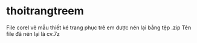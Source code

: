 # thoitrangtreem
File corel vẽ mẫu thiết ké trang phục trẻ em được nén lại bằng tệp .zip
Tên file đã nén lại là cv.7z
